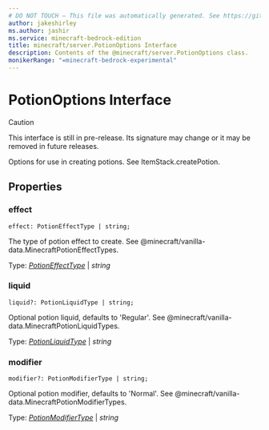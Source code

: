 ```yaml
---
# DO NOT TOUCH — This file was automatically generated. See https://github.com/mojang/minecraftapidocsgenerator to modify descriptions, examples, etc.
author: jakeshirley
ms.author: jashir
ms.service: minecraft-bedrock-edition
title: minecraft/server.PotionOptions Interface
description: Contents of the @minecraft/server.PotionOptions class.
monikerRange: "=minecraft-bedrock-experimental"
---
```

# PotionOptions Interface

> [!CAUTION]
> This interface is still in pre-release.  Its signature may change or it may be removed in future releases.

Options for use in creating potions. See ItemStack.createPotion.

## Properties

### **effect**
`effect: PotionEffectType | string;`

The type of potion effect to create. See @minecraft/vanilla-data.MinecraftPotionEffectTypes.

Type: [*PotionEffectType*](PotionEffectType.md) | *string*

### **liquid**
`liquid?: PotionLiquidType | string;`

Optional potion liquid, defaults to 'Regular'. See @minecraft/vanilla-data.MinecraftPotionLiquidTypes.

Type: [*PotionLiquidType*](PotionLiquidType.md) | *string*

### **modifier**
`modifier?: PotionModifierType | string;`

Optional potion modifier, defaults to 'Normal'. See @minecraft/vanilla-data.MinecraftPotionModifierTypes.

Type: [*PotionModifierType*](PotionModifierType.md) | *string*
